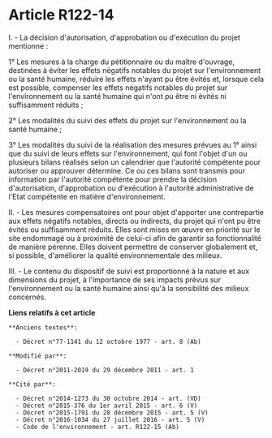 # Article R122-14

I. - La décision d'autorisation, d'approbation ou d'exécution du projet mentionne :

1° Les mesures à la charge du pétitionnaire ou du maître d'ouvrage, destinées à éviter les effets négatifs notables du projet
sur l'environnement ou la santé humaine, réduire les effets n'ayant pu être évités et, lorsque cela est possible, compenser
les effets négatifs notables du projet sur l'environnement ou la santé humaine qui n'ont pu être ni évités ni suffisamment
réduits ;

2° Les modalités du suivi des effets du projet sur l'environnement ou la santé humaine ;

3° Les modalités du suivi de la réalisation des mesures prévues au 1° ainsi que du suivi de leurs effets sur l'environnement,
qui font l'objet d'un ou plusieurs bilans réalisés selon un calendrier que l'autorité compétente pour autoriser ou approuver
détermine. Ce ou ces bilans sont transmis pour information par l'autorité compétente pour prendre la décision d'autorisation,
d'approbation ou d'exécution à l'autorité administrative de l'Etat compétente en matière d'environnement.

II. - Les mesures compensatoires ont pour objet d'apporter une contrepartie aux effets négatifs notables, directs ou
indirects, du projet qui n'ont pu être évités ou suffisamment réduits. Elles sont mises en œuvre en priorité sur le site
endommagé ou à proximité de celui-ci afin de garantir sa fonctionnalité de manière pérenne. Elles doivent permettre de
conserver globalement et, si possible, d'améliorer la qualité environnementale des milieux.

III. - Le contenu du dispositif de suivi est proportionné à la nature et aux dimensions du projet, à l'importance de ses
impacts prévus sur l'environnement ou la santé humaine ainsi qu'à la sensibilité des milieux concernés.

**Liens relatifs à cet article**

	**Anciens textes**:

	  - Décret n°77-1141 du 12 octobre 1977 - art. 8 (Ab)

	**Modifié par**:

	  - Décret n°2011-2019 du 29 décembre 2011 - art. 1

	**Cité par**:

	  - Décret n°2014-1273 du 30 octobre 2014 - art. (VD)
	  - Décret n°2015-376 du 1er avril 2015 - art. 6 (V)
	  - Décret n°2015-1791 du 28 décembre 2015 - art. 5 (V)
	  - Décret n°2016-1034 du 27 juillet 2016 - art. 5 (V)
	  - Code de l'environnement - art. R122-15 (Ab)
